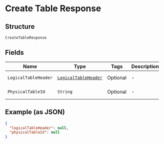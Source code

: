 
# Create Table Response

## Structure

`CreateTableResponse`

## Fields

| Name | Type | Tags | Description | Getter | Setter |
|  --- | --- | --- | --- | --- | --- |
| `LogicalTableHeader` | [`LogicalTableHeader`](../../doc/models/logical-table-header.md) | Optional | - | LogicalTableHeader getLogicalTableHeader() | setLogicalTableHeader(LogicalTableHeader logicalTableHeader) |
| `PhysicalTableId` | `String` | Optional | - | String getPhysicalTableId() | setPhysicalTableId(String physicalTableId) |

## Example (as JSON)

```json
{
  "logicalTableHeader": null,
  "physicalTableId": null
}
```


